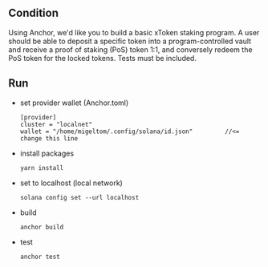 ## Condition
Using Anchor, we'd like you to build a basic xToken staking program. A user should be able to deposit a specific token into a program-controlled vault and receive a proof of staking (PoS) token 1:1, and conversely redeem the PoS token for the locked tokens. Tests must be included.

## Run
- set provider wallet (Anchor.toml)
  ```
  [provider]
  cluster = "localnet"
  wallet = "/home/migeltom/.config/solana/id.json"         //<= change this line
  ```

- install packages
  ```
  yarn install
  ```

- set to localhost (local network)
  ```
  solana config set --url localhost
  ```
- build
  ```
  anchor build
  ```
- test
  ```
  anchor test
  ```
